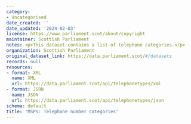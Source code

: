 ```yaml
---
category:
- Uncategorised
date_created: ''
date_updated: '2024-02-03'
license: https://www.parliament.scot/about/copyright
maintainer: Scottish Parliament
notes: <p>This dataset contains a list of telephone categories.</p>
organization: Scottish Parliament
original_dataset_link: https://data.parliament.scot/#/datasets
records: null
resources:
- format: XML
  name: XML
  url: https://data.parliament.scot/api/telephonetypes/xml
- format: JSON
  name: JSON
  url: https://data.parliament.scot/api/telephonetypes/json
schema: default
title: 'MSPs: Telephone number categories'
---
```

